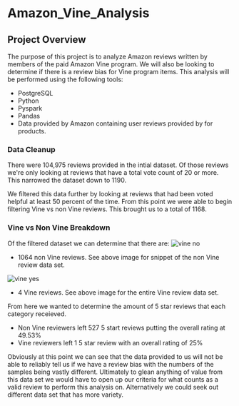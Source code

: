 # Amazon_Vine_Analysis
## Project Overview
The purpose of this project is to analyze Amazon reviews written by members of the paid Amazon Vine program. We will also be looking to determine if there is a review bias for Vine program items.  This analysis will be performed using the following tools: 
 - PostgreSQL
 - Python
 - Pyspark
 - Pandas
 - Data provided by Amazon containing user reviews provided by for products. 

### Data Cleanup
There were 104,975 reviews provided in the intial dataset. Of those reviews we're only looking at reviews that have a total vote count of 20 or more. This narrowed the dataset down to 1190. 

We filtered this data further by looking at reviews that had been voted helpful at least 50 percent of the time. From this point we were able to begin filtering Vine vs non Vine reviews. This brought us to a total of 1168. 

### Vine vs Non Vine Breakdown
Of the filtered dataset we can determine that there are:
![vine no](https://user-images.githubusercontent.com/88564212/146659353-5f4ef1a9-ec5a-4692-ba4a-f2d6af975b3c.png)
 - 1064 non Vine reviews. See above image for snippet of the non Vine review data set. 

![vine yes](https://user-images.githubusercontent.com/88564212/146659365-39951606-d557-4a47-ad1b-f8d49af46aae.png)
 - 4 Vine reviews. See above image for the entire Vine review data set. 
 
From here we wanted to determine the amount of 5 star reviews that each category receieved. 
 - Non Vine reviewers left 527 5 start reviews putting the overall rating at 49.53%
 - Vine reviewers left 1 5 star review with an overall rating of 25%



Obviously at this point we can see that the data provided to us will not be able to reliably tell us if we have a review bias with the numbers of the samples being vastly different. Ultimately to glean anything of value from this data set we would have to open up our criteria for what counts as a valid review to perform this analysis on. Alternatively we could seek out different data set that has more variety. 

